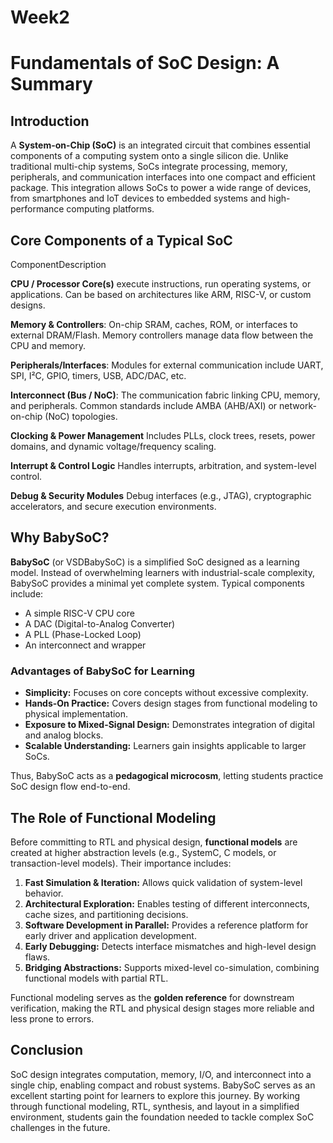 # Week2
# Fundamentals of SoC Design: A Summary

## Introduction

A **System-on-Chip (SoC)** is an integrated circuit that combines essential components of a computing system onto a single silicon die. Unlike traditional multi-chip systems, SoCs integrate processing, memory, peripherals, and communication interfaces into one compact and efficient package. This integration allows SoCs to power a wide range of devices, from smartphones and IoT devices to embedded systems and high-performance computing platforms.

## Core Components of a Typical SoC

ComponentDescription

**CPU / Processor Core(s)** execute instructions, run operating systems, or applications. Can be based on architectures like ARM, RISC-V, or custom designs.

**Memory & Controllers**: On-chip SRAM, caches, ROM, or interfaces to external DRAM/Flash. Memory controllers manage data flow between the CPU and memory.

**Peripherals/Interfaces**: Modules for external communication include UART, SPI, I²C, GPIO, timers, USB, ADC/DAC, etc.

**Interconnect (Bus / NoC)**: The communication fabric linking CPU, memory, and peripherals. Common standards include AMBA (AHB/AXI) or network-on-chip (NoC) topologies.

**Clocking & Power Management** Includes PLLs, clock trees, resets, power domains, and dynamic voltage/frequency scaling.

**Interrupt & Control Logic** Handles interrupts, arbitration, and system-level control.

**Debug & Security Modules** Debug interfaces (e.g., JTAG), cryptographic accelerators, and secure execution environments.

## Why BabySoC?

**BabySoC** (or VSDBabySoC) is a simplified SoC designed as a learning model. Instead of overwhelming learners with industrial-scale complexity, BabySoC provides a minimal yet complete system. Typical components include:

* A simple RISC-V CPU core
* A DAC (Digital-to-Analog Converter)
* A PLL (Phase-Locked Loop)
* An interconnect and wrapper

### Advantages of BabySoC for Learning

* **Simplicity:** Focuses on core concepts without excessive complexity.
* **Hands-On Practice:** Covers design stages from functional modeling to physical implementation.
* **Exposure to Mixed-Signal Design:** Demonstrates integration of digital and analog blocks.
* **Scalable Understanding:** Learners gain insights applicable to larger SoCs.

Thus, BabySoC acts as a **pedagogical microcosm**, letting students practice SoC design flow end-to-end.

## The Role of Functional Modeling

Before committing to RTL and physical design, **functional models** are created at higher abstraction levels (e.g., SystemC, C models, or transaction-level models). Their importance includes:

1. **Fast Simulation & Iteration:** Allows quick validation of system-level behavior.
2. **Architectural Exploration:** Enables testing of different interconnects, cache sizes, and partitioning decisions.
3. **Software Development in Parallel:** Provides a reference platform for early driver and application development.
4. **Early Debugging:** Detects interface mismatches and high-level design flaws.
5. **Bridging Abstractions:** Supports mixed-level co-simulation, combining functional models with partial RTL.

Functional modeling serves as the **golden reference** for downstream verification, making the RTL and physical design stages more reliable and less prone to errors.

## Conclusion

SoC design integrates computation, memory, I/O, and interconnect into a single chip, enabling compact and robust systems. BabySoC serves as an excellent starting point for learners to explore this journey. By working through functional modeling, RTL, synthesis, and layout in a simplified environment, students gain the foundation needed to tackle complex SoC challenges in the future.

